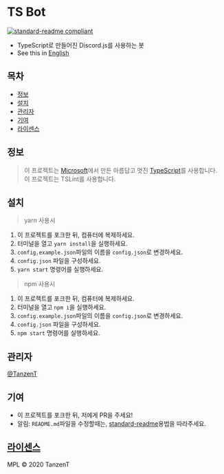 # TS Bot

[![standard-readme compliant](https://img.shields.io/badge/standard--readme-OK-green.svg?style=flat-square)](https://github.com/RichardLitt/standard-readme)

- TypeScript로 만들어진 Discord.js를 사용하는 봇
- See this in [English](README.md)

## 목차

- [정보](#정보)
- [설치](#설치)
- [관리자](#관리자)
- [기여](#기여)
- [라이센스](#라이센스)

## 정보

> 이 프로젝트는 [Microsoft](https://github.com/Microsoft)에서 만든 아름답고 멋진 [TypeScript](https://github.com/Microsoft/TypeScript)를 사용합니다.
> 이 프로젝트는 TSLint를 사용합니다.

## 설치

> yarn 사용시

1. 이 프로젝트를 포크한 뒤, 컴퓨터에 복제하세요.
2. 터미널을 열고 `yarn install`을 실행하세요.
3. `config.example.json`파일의 이름을 `config.json`로 변경하세요.
4. `config.json` 파일을 구성하세요.
5. `yarn start` 명령어를 실행하세요.

> npm 사용시

1. 이 프로젝트를 포크한 뒤, 컴퓨터에 복제하세요.
2. 터미널을 열고 `npm i`을 실행하세요.
3. `config.example.json`파일의 이름을 `config.json`로 변경하세요.
4. `config.json` 파일을 구성하세요.
5. `npm start` 명령어를 실행하세요.

## 관리자

[@TanzenT](https://github.com/TanzenT)

## 기여

- 이 프로젝트를 포크한 뒤, 저에게 PR을 주세요!
- 알림: `README.md`파일을 수정할때는, [standard-readme](https://github.com/RichardLitt/standard-readme)용법을 따라주세요.

## [라이센스](LICENSE)

MPL © 2020 TanzenT
